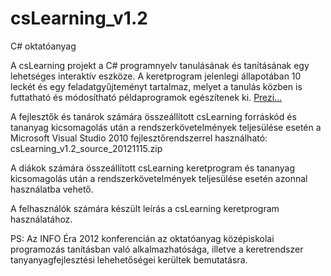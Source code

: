 # csLearning_v1.2
C# oktatóanyag

A csLearning projekt a C# programnyelv tanulásának és tanításának egy lehetséges interaktív eszköze. A keretprogram jelenlegi állapotában 10 leckét és egy feladatgyűjteményt tartalmaz, melyet a tanulás közben is futtatható és módosítható példaprogramok egészítenek ki. [Prezi...](https://prezi.com/uuwkkzuyxepz/cslearning-cs-oktatoanyag/?present=1)

A fejlesztők és tanárok számára összeállított csLearning forráskód és tananyag kicsomagolás után a rendszerkövetelmények teljesülése esetén a Microsoft Visual Studio 2010 fejlesztőrendszerrel használható: csLearning_v1.2_source_20121115.zip

A diákok számára összeállított csLearning keretprogram és tananyag kicsomagolás után a rendszerkövetelmények teljesülése esetén azonnal használatba vehető.

A felhasználók számára készült leírás a csLearning keretprogram használatához.

PS: Az INFO Éra 2012 konferencián az oktatóanyag középiskolai programozás tanításban való alkalmazhatósága, illetve a keretrendszer tanyanyagfejlesztési lehehetőségei  kerültek bemutatásra.
